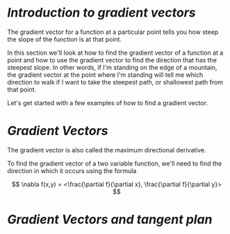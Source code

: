 # *Introduction to gradient vectors*
The gradient vector for a function at a particular point tells you how steep the slope of the function is at that point.

In this section we'll look at how to find the gradient vector of a function at a point and how to use the gradient vector to find the direction that has the steepest slope. In other words, if I'm standing on the edge of a mountain, the gradient vector at the point where I'm standing will tell me which direction to walk if I want to take the steepest path, or shallowest path from that point.

Let's get started with a few examples of how to find a gradient vector.

# *Gradient Vectors*

The gradient vector is also called the maximum directional derivative.

To find the gradient vector of a two variable function, we'll need to find the direction in which it occurs using the formula

$$
\nabla f(x,y) = <\frac{\partial f}{\partial x}, \frac{\partial f}{\partial y}>
$$

# *Gradient Vectors and tangent plan*
